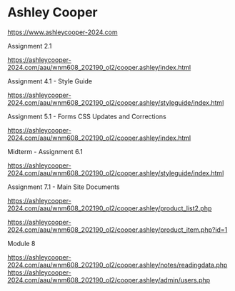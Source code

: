 # Ashley Cooper

https://www.ashleycooper-2024.com

Assignment 2.1

https://ashleycooper-2024.com/aau/wnm608_202190_ol2/cooper.ashley/index.html

Assignment 4.1 - Style Guide

https://ashleycooper-2024.com/aau/wnm608_202190_ol2/cooper.ashley/styleguide/index.html


Assignment 5.1 - Forms CSS Updates and Corrections

https://ashleycooper-2024.com/aau/wnm608_202190_ol2/cooper.ashley/index.html


Midterm - Assignment 6.1

https://ashleycooper-2024.com/aau/wnm608_202190_ol2/cooper.ashley/styleguide/index.html


Assignment 7.1 - Main Site Documents

https://ashleycooper-2024.com/aau/wnm608_202190_ol2/cooper.ashley/product_list2.php

https://ashleycooper-2024.com/aau/wnm608_202190_ol2/cooper.ashley/product_item.php?id=1

Module 8

https://ashleycooper-2024.com/aau/wnm608_202190_ol2/cooper.ashley/notes/readingdata.php
https://ashleycooper-2024.com/aau/wnm608_202190_ol2/cooper.ashley/admin/users.php